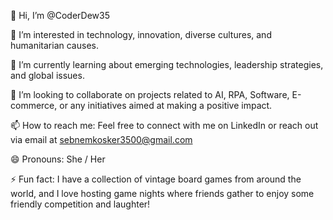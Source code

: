 👋 Hi, I’m @CoderDew35

👀 I’m interested in technology, innovation, diverse cultures, and humanitarian causes.

🌱 I’m currently learning about emerging technologies, leadership strategies, and global issues.

💞️ I’m looking to collaborate on projects related to AI, RPA, Software, E-commerce, or any initiatives aimed at making a positive impact.

📫 How to reach me: Feel free to connect with me on LinkedIn or reach out via email at sebnemkosker3500@gmail.com

😄 Pronouns: She / Her

⚡ Fun fact: I have a collection of vintage board games from around the world, and I love hosting game nights where friends gather to enjoy some friendly competition and laughter!

<!---
CoderDew35/CoderDew35 is a ✨ special ✨ repository because its `README.md` (this file) appears on your GitHub profile.
You can click the Preview link to take a look at your changes.
--->
